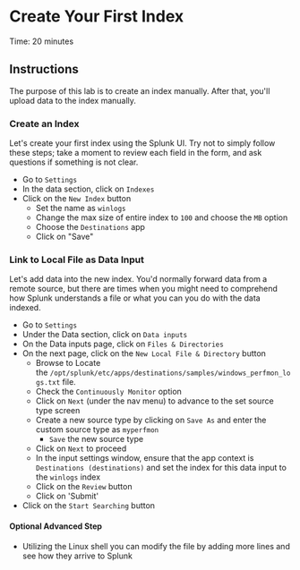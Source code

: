 # Create Your First Index
Time: 20 minutes

## Instructions
The purpose of this lab is to create an index manually. After that, you'll upload data to the index manually.

### Create an Index
Let's create your first index using the Splunk UI. Try not to simply follow these steps; take a moment to review each field in the form, and ask questions if something is not clear.

- Go to `Settings`
- In the data section, click on `Indexes`
- Click on the `New Index` button 
  - Set the name as `winlogs`
  - Change the max size of entire index to `100` and choose the `MB` option
  - Choose the `Destinations` app
  - Click on "Save"

### Link to Local File as Data Input
Let's add data into the new index. You'd normally forward data from a remote source, but there are times when you might need to comprehend how Splunk understands a file or what you can you do with the data indexed.

- Go to `Settings`
- Under the Data section, click on `Data inputs`
- On the Data inputs page, click on `Files & Directories`
- On the next page, click on the `New Local File & Directory` button
  - Browse to Locate the `/opt/splunk/etc/apps/destinations/samples/windows_perfmon_logs.txt` file.
  - Check the `Continuously Monitor` option
  - Click on `Next` (under the nav menu) to advance to the set source type screen
  - Create a new source type by clicking on `Save As` and enter the custom source type as `myperfmon`
    - `Save` the new source type
  - Click on `Next` to proceed 
  - In the input settings window, ensure that the app context is `Destinations (destinations)` and set the index for this data input to the `winlogs` index
  - Click on the `Review` button 
  - Click on 'Submit'
- Click on the `Start Searching` button 

#### Optional Advanced Step

- Utilizing the Linux shell you can modify the file by adding more lines and see how they arrive to Splunk
